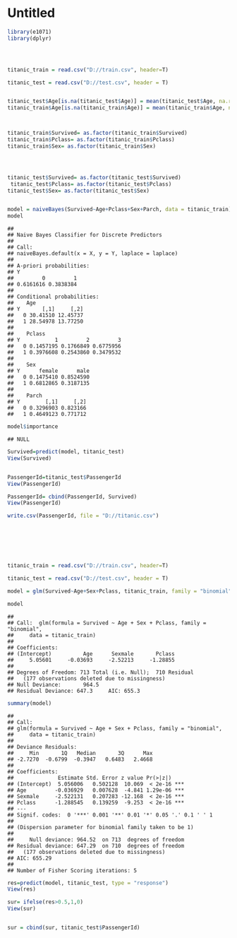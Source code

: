 Untitled
================

``` r
library(e1071)
library(dplyr)




titanic_train = read.csv("D://train.csv", header=T)

titanic_test = read.csv("D://test.csv", header = T)


titanic_test$Age[is.na(titanic_test$Age)] = mean(titanic_test$Age, na.rm=TRUE)
titanic_train$Age[is.na(titanic_train$Age)] = mean(titanic_train$Age, na.rm=TRUE)



titanic_train$Survived= as.factor(titanic_train$Survived)
titanic_train$Pclass= as.factor(titanic_train$Pclass)
titanic_train$Sex= as.factor(titanic_train$Sex)




titanic_test$Survived= as.factor(titanic_test$Survived)
 titanic_test$Pclass= as.factor(titanic_test$Pclass)
titanic_test$Sex= as.factor(titanic_test$Sex)


model = naiveBayes(Survived~Age+Pclass+Sex+Parch, data = titanic_train)
model
```

    ## 
    ## Naive Bayes Classifier for Discrete Predictors
    ## 
    ## Call:
    ## naiveBayes.default(x = X, y = Y, laplace = laplace)
    ## 
    ## A-priori probabilities:
    ## Y
    ##         0         1 
    ## 0.6161616 0.3838384 
    ## 
    ## Conditional probabilities:
    ##    Age
    ## Y       [,1]     [,2]
    ##   0 30.41510 12.45737
    ##   1 28.54978 13.77250
    ## 
    ##    Pclass
    ## Y           1         2         3
    ##   0 0.1457195 0.1766849 0.6775956
    ##   1 0.3976608 0.2543860 0.3479532
    ## 
    ##    Sex
    ## Y      female      male
    ##   0 0.1475410 0.8524590
    ##   1 0.6812865 0.3187135
    ## 
    ##    Parch
    ## Y        [,1]     [,2]
    ##   0 0.3296903 0.823166
    ##   1 0.4649123 0.771712

``` r
model$importance
```

    ## NULL

``` r
Survived=predict(model, titanic_test)
View(Survived)


PassengerId=titanic_test$PassengerId
View(PassengerId)

PassengerId= cbind(PassengerId, Survived)
View(PassengerId)

write.csv(PassengerId, file = "D://titanic.csv")







titanic_train = read.csv("D://train.csv", header=T)

titanic_test = read.csv("D://test.csv", header = T)

model = glm(Survived~Age+Sex+Pclass, titanic_train, family = "binomial")

model
```

    ## 
    ## Call:  glm(formula = Survived ~ Age + Sex + Pclass, family = "binomial", 
    ##     data = titanic_train)
    ## 
    ## Coefficients:
    ## (Intercept)          Age      Sexmale       Pclass  
    ##     5.05601     -0.03693     -2.52213     -1.28855  
    ## 
    ## Degrees of Freedom: 713 Total (i.e. Null);  710 Residual
    ##   (177 observations deleted due to missingness)
    ## Null Deviance:       964.5 
    ## Residual Deviance: 647.3     AIC: 655.3

``` r
summary(model)
```

    ## 
    ## Call:
    ## glm(formula = Survived ~ Age + Sex + Pclass, family = "binomial", 
    ##     data = titanic_train)
    ## 
    ## Deviance Residuals: 
    ##     Min       1Q   Median       3Q      Max  
    ## -2.7270  -0.6799  -0.3947   0.6483   2.4668  
    ## 
    ## Coefficients:
    ##              Estimate Std. Error z value Pr(>|z|)    
    ## (Intercept)  5.056006   0.502128  10.069  < 2e-16 ***
    ## Age         -0.036929   0.007628  -4.841 1.29e-06 ***
    ## Sexmale     -2.522131   0.207283 -12.168  < 2e-16 ***
    ## Pclass      -1.288545   0.139259  -9.253  < 2e-16 ***
    ## ---
    ## Signif. codes:  0 '***' 0.001 '**' 0.01 '*' 0.05 '.' 0.1 ' ' 1
    ## 
    ## (Dispersion parameter for binomial family taken to be 1)
    ## 
    ##     Null deviance: 964.52  on 713  degrees of freedom
    ## Residual deviance: 647.29  on 710  degrees of freedom
    ##   (177 observations deleted due to missingness)
    ## AIC: 655.29
    ## 
    ## Number of Fisher Scoring iterations: 5

``` r
res=predict(model, titanic_test, type = "response")
View(res)

sur= ifelse(res>0.5,1,0)
View(sur)


sur = cbind(sur, titanic_test$PassengerId)
```
